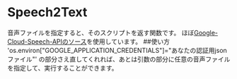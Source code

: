 # Speech2Text
音声ファイルを指定すると、そのスクリプトを返す関数です。
ほぼ[Google-Cloud-Speech-APIのソース](https://github.com/GoogleCloudPlatform/python-docs-samples/tree/master/speech/cloud-client)を使用しています。
##使い方
'os.environ["GOOGLE_APPLICATION_CREDENTIALS"]="あなたの認証用jsonファイル"'
の部分さえ直してくれれば、あとは引数の部分に任意の音声ファイルを指定して、実行することができます。
